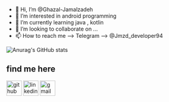 - 👋 Hi, I’m @Ghazal-Jamalzadeh
- 👀 I’m interested in android programming
- 🌱 I’m currently learning java , kotlin 
- 💞️ I’m looking to collaborate on ...
- 📫 How to reach me --> Telegram --> @Jmzd_developer94

![Anurag's GitHub stats](https://github-readme-stats.vercel.app/api?username=Ghazal-Jamalzadeh&show_icons=true&theme=radical)


##  find me here

[<img src='https://cdn.jsdelivr.net/npm/simple-icons@3.0.1/icons/github.svg' alt='github' height='40'>](https://github.com/Ghazal-Jamalzadeh)  [<img src='https://cdn.jsdelivr.net/npm/simple-icons@3.0.1/icons/linkedin.svg' alt='linkedin' height='40'>](https://www.linkedin.com/in/ghazal-jamalzadeh) [<img src='https://cdn.jsdelivr.net/npm/simple-icons@3.0.1/icons/gmail.svg' alt='gmail' height='40'>](jmzd.developer94@gmail.com)
